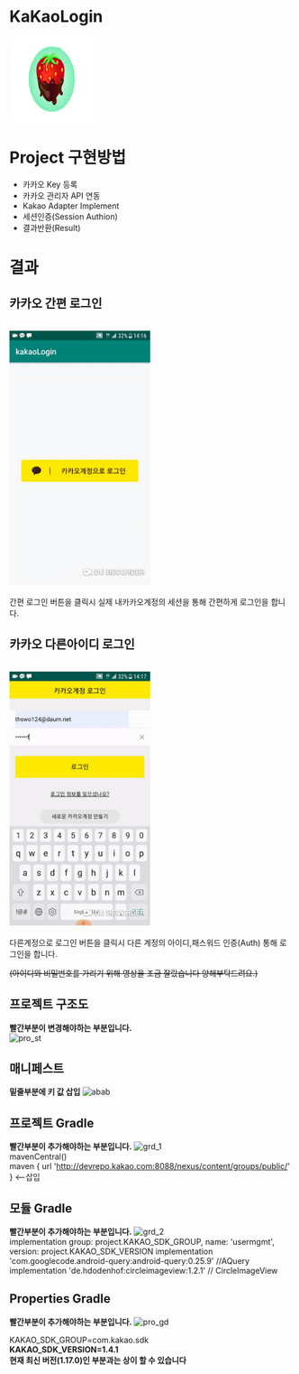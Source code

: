 # KaKaoLogin
<img src="./image/strawberry.png" width="150" height="150"></img>

# Project 구현방법

* 카카오 Key 등록
* 카카오 관리자 API 연동
* Kakao Adapter Implement
* 세션인증(Session Authion)
* 결과반환(Result)

# 결과
## **카카오 간편 로그인**
<br>
<img src="./image/kakaoSimple.gif" width="250" height="450"></img>  
<br>
<br>
간편 로그인 버튼을 클릭시
실제 내카카오계정의 세션을 통해 간편하게 로그인을 합니다.


## **카카오 다른아이디 로그인**
<br>
<img src="./image/kakaoSpec2.gif" width="250" height="450"></img>  
<br>
<br>
다른계정으로 로그인 버튼을 클릭시
다른 계정의 아이디,패스워드 인증(Auth) 통해 로그인을 합니다.

~~(아이디와 비밀번호를 가리기 위해 영상을 조금 잘랐습니다 양해부탁드려요.)~~

## **프로젝트 구조도**
**빨간부분이 변경해야하는 부분입니다.**  
![pro_st](https://user-images.githubusercontent.com/32647144/57578799-e6c07100-74cd-11e9-94b6-63efd1096045.jpg)
## **매니페스트**  
**밑줄부분에 키 값 삽입**
![abab](https://user-images.githubusercontent.com/32647144/57578795-e627da80-74cd-11e9-89f1-d04816fc9970.jpg)
## **프로젝트 Gradle**
**빨간부분이 추가해야하는 부분입니다.**
![grd_1](https://user-images.githubusercontent.com/32647144/57578796-e627da80-74cd-11e9-9696-7a4f9c19b128.jpg)  
mavenCentral()  
maven { url 'http://devrepo.kakao.com:8088/nexus/content/groups/public/' }  <--삽입
## **모듈 Gradle**
**빨간부분이 추가해야하는 부분입니다.**
![grd_2](https://user-images.githubusercontent.com/32647144/57578797-e6c07100-74cd-11e9-8b09-82755ad2de49.jpg)  
 implementation group: project.KAKAO_SDK_GROUP, name: 'usermgmt', version: project.KAKAO_SDK_VERSION
 implementation 'com.googlecode.android-query:android-query:0.25.9' //AQuery  
 implementation 'de.hdodenhof:circleimageview:1.2.1' // CircleImageView
## **Properties Gradle**
**빨간부분이 추가해야하는 부분입니다.**
![pro_gd](https://user-images.githubusercontent.com/32647144/57578798-e6c07100-74cd-11e9-96f8-7fcebc0129e7.jpg)  

KAKAO_SDK_GROUP=com.kakao.sdk  
**KAKAO_SDK_VERSION=1.4.1**  
**현재 최신 버전(1.17.0)인 부분과는 상이 할 수 있습니다**
